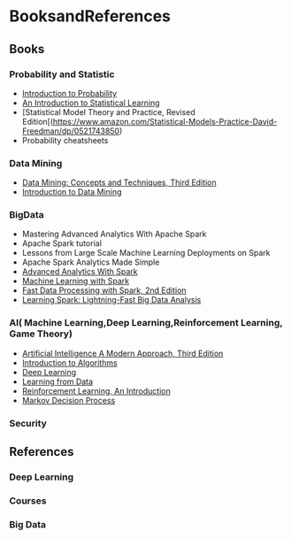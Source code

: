 # BooksandReferences
## Books
### Probability and Statistic
- [Introduction to Probability](https://www.amazon.com/gp/product/1466575573/ref=as_li_tl?ie=UTF8&camp=1789&creative=390957&creativeASIN=1466575573&linkCode=as2)
- [An Introduction to Statistical Learning](http://www-bcf.usc.edu/~gareth/ISL/data.html)
- [Statistical Model Theory and Practice, Revised Edition[(https://www.amazon.com/Statistical-Models-Practice-David-Freedman/dp/0521743850)
- Probability cheatsheets

### Data Mining
- [Data Mining: Concepts and Techniques, Third Edition](https://www.amazon.com/Data-Mining-Concepts-Techniques-Management/dp/0123814790)
- [Introduction to Data Mining](https://www.amazon.com/Introduction-Data-Mining-Pang-Ning-Tan/dp/0321321367)

### BigData
- Mastering Advanced Analytics With Apache Spark
- Apache Spark tutorial
- Lessons from Large Scale Machine Learning Deployments on Spark
- Apache Spark Analytics Made Simple
- [Advanced Analytics With Spark](http://shop.oreilly.com/product/0636920035091.do)
- [Machine Learning with Spark](https://www.amazon.com/Machine-Learning-Spark-Powerful-Algorithms/dp/1783288515)
- [Fast Data Processing with Spark, 2nd Edition](https://www.amazon.com/Fast-Processing-Spark-Holden-Karau/dp/1782167064)
- [Learning Spark: Lightning-Fast Big Data Analysis](https://www.amazon.com/Learning-Spark-Lightning-Fast-Data-Analysis/dp/1449358624)

### AI( Machine Learning,Deep Learning,Reinforcement Learning, Game Theory)
- [Artificial Intelligence A Modern Approach, Third Edition](https://www.amazon.com/Artificial-Intelligence-Modern-Approach-3rd/dp/0136042597)
- [Introduction to Algorithms](https://www.amazon.com/Introduction-Algorithms-3rd-MIT-Press/dp/0262033844)
- [Deep Learning](http://www.deeplearningbook.org/)
- [Learning from Data](https://work.caltech.edu/telecourse.html)
- [Reinforcement Learning, An Introduction](http://ufal.mff.cuni.cz/~straka/courses/npfl114/2016/sutton-bookdraft2016sep.pdf)
- [Markov Decision Process](https://www.amazon.com/Markov-Decision-Processes-Stochastic-Programming/dp/0471727822)
### Security

## References
### Deep Learning
### Courses
### Big Data
